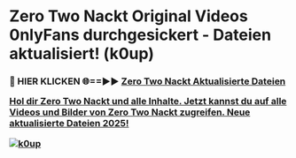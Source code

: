 # Zero Two Nackt Original Videos 0nlyFans durchgesickert - Dateien aktualisiert! (k0up)

<h3>🔴 HIER KLICKEN 🌐==►► <a href="https://tinyurl.com/h6vf6nb8" rel="nofollow">Zero Two Nackt Aktualisierte Dateien

Hol dir Zero Two Nackt und alle Inhalte. Jetzt kannst du auf alle Videos und Bilder von Zero Two Nackt zugreifen. Neue aktualisierte Dateien 2025!

[![k0up](https://i.imgur.com/sD4kR3V.gif)](https://tinyurl.com/h6vf6nb8)
